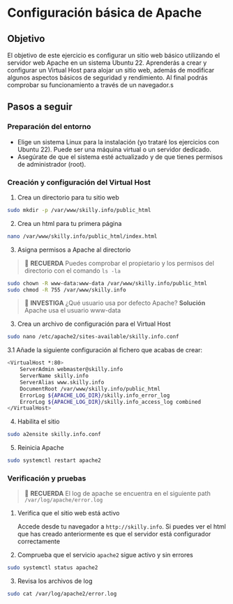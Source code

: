 # Configuración básica de Apache

## Objetivo

El objetivo de este ejercicio es configurar un sitio web básico utilizando el servidor web Apache en un sistema Ubuntu 22. Aprenderás a crear y configurar un Virtual Host para alojar un sitio web, además de modificar algunos aspectos básicos de seguridad y rendimiento. Al final podrás comprobar su funcionamiento a través de un navegador.s

## Pasos a seguir

### Preparación del entorno

- Elige un sistema Linux para la instalación (yo trataré los ejercicios con Ubuntu 22). Puede ser una máquina virtual o un servidor dedicado.
- Asegúrate de que el sistema esté actualizado y de que tienes permisos de administrador (root).

### Creación y configuración del Virtual Host

1. Crea un directorio para tu sitio web

~~~sh
sudo mkdir -p /var/www/skilly.info/public_html
~~~

2. Crea un html para tu primera página

~~~sh
nano /var/www/skilly.info/public_html/index.html
~~~

3. Asigna permisos a Apache al directorio

> :brain: **RECUERDA**
> Puedes comprobar el propietario y los permisos del directorio con el comando ``ls -la``

~~~sh
sudo chown -R www-data:www-data /var/www/skilly.info/public_html
sudo chmod -R 755 /var/www/skilly.info
~~~

> :mag_right: **INVESTIGA**
> ¿Qué usuario usa por defecto Apache?
> **Solución**
> Apache usa el usuario www-data

3. Crea un archivo de configuración para el Virtual Host

~~~sh
sudo nano /etc/apache2/sites-available/skilly.info.conf
~~~

3.1 Añade la siguiente configuración al fichero que acabas de crear:

~~~sh
<VirtualHost *:80>
    ServerAdmin webmaster@skilly.info
    ServerName skilly.info
    ServerAlias www.skilly.info
    DocumentRoot /var/www/skilly.info/public_html
    ErrorLog ${APACHE_LOG_DIR}/skilly.info_error_log
    ErrorLog ${APACHE_LOG_DIR}/skilly.info_access_log combined
</VirtualHost>
~~~

4. Habilita el sitio

~~~sh
sudo a2ensite skilly.info.conf
~~~

5. Reinicia Apache

~~~sh
sudo systemctl restart apache2
~~~

### Verificación y pruebas

> :brain: **RECUERDA**
> El log de apache se encuentra en el siguiente path ``/var/log/apache/error.log``

1. Verifica que el sitio web está activo

    Accede desde tu navegador a ``http://skilly.info``. Si puedes ver el html que has creado anteriormente es que el servidor está configurador correctamente
2. Comprueba que el servicio ``apache2`` sigue activo y sin errores

~~~sh
sudo systemctl status apache2
~~~

3. Revisa los archivos de log

~~~sh
sudo cat /var/log/apache2/error.log
~~~
